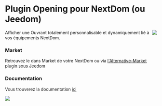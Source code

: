 # Plugin Opening pour NextDom (ou Jeedom)

<img src="doc/images/Opening_icon.png" align="right">

Afficher une Ouvrant totalement personnalisable et dynamiquement lié à vos équipements NextDom.


### Market

Retrouvez le dans Market de votre NextDom ou via [l'Alternative-Market plugin sous Jeedom](https://github.com/NextDom/plugin-AlternativeMarketForJeedom/blob/master/README.md)

### Documentation

Vous trouverez la documentation [ici](https://github.com/NextDom/plugin-Opening/blob/master/doc/fr_FR/index.asciidoc)

<img src="doc/images/Opening_screenshot10.png" align="center">
